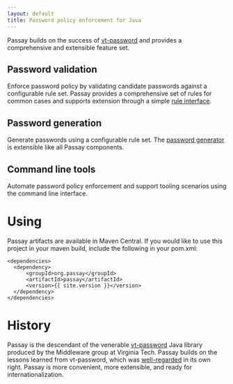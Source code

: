 ```yaml
---
layout: default
title: Password policy enforcement for Java
---
```

Passay builds on the success of [vt-password](https://code.google.com/p/vt-middleware/wiki/vtpassword) and provides
a comprehensive and extensible feature set.

## Password validation
Enforce password policy by validating candidate passwords against a configurable rule set.
Passay provides a comprehensive set of rules for common cases and supports extension through a simple
[rule interface](javadocs/org/passay/Rule.html).

## Password generation
Generate passwords using a configurable rule set. The [password generator](javadocs/org/passay/PasswordGenerator.html)
is extensible like all Passay components.

## Command line tools
Automate password policy enforcement and support tooling scenarios using the command line interface.

# Using
Passay artifacts are available in Maven Central. If you would like to use this project in your maven build,
include the following in your pom.xml:

    <dependencies>
      <dependency>
          <groupId>org.passay</groupId>
          <artifactId>passay</artifactId>
          <version>{{ site.version }}</version>
      </dependency>
    </dependencies>

# History
Passay is the descendant of the venerable [vt-password](https://code.google.com/p/vt-middleware/wiki/vtpassword) Java
library produced by the Middleware group at Virginia Tech. Passay builds on the lessons learned from vt-password,
which was [well-regarded](http://stackoverflow.com/questions/3200292/password-strength-checking-library) in its own
right. Passay is more convenient, more extensible, and ready for internationalization.
